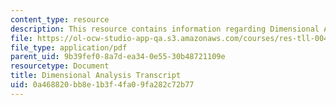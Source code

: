 ```yaml
---
content_type: resource
description: This resource contains information regarding Dimensional Analysis.
file: https://ol-ocw-studio-app-qa.s3.amazonaws.com/courses/res-tll-004-stem-concept-videos-fall-2013/0a468820bb8e1b3f4fa09fa282c72b77_MITRES_TLL-004F13_DimAnaly.pdf
file_type: application/pdf
parent_uid: 9b39fef0-8a7d-ea34-0e55-30b48721109e
resourcetype: Document
title: Dimensional Analysis Transcript
uid: 0a468820-bb8e-1b3f-4fa0-9fa282c72b77
---
```

